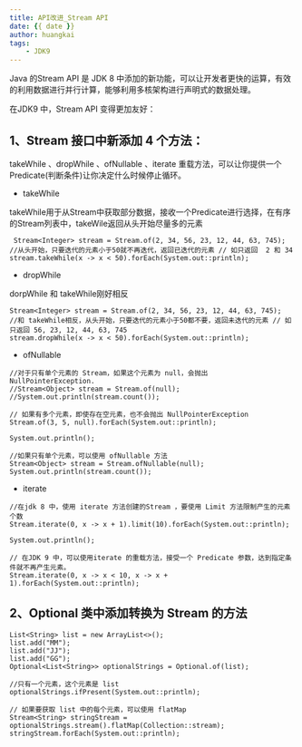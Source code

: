 ```yaml
---
title: API改进_Stream API
date: {{ date }}
author: huangkai
tags:
    - JDK9
---
```


Java 的Stream API 是 JDK 8 中添加的新功能，可以让开发者更快的运算，有效的利用数据进行并行计算，能够利用多核架构进行声明式的数据处理。

在JDK9 中，Stream API 变得更加友好：
## 1、Stream 接口中新添加 4 个方法： ##
takeWhile 、dropWhile 、ofNullable 、iterate 重载方法，可以让你提供一个Predicate(判断条件)让你决定什么时候停止循环。

- takeWhile

takeWhile用于从Stream中获取部分数据，接收一个Predicate进行选择，在有序的Stream列表中，takeWile返回从头开始尽量多的元素

```
 Stream<Integer> stream = Stream.of(2, 34, 56, 23, 12, 44, 63, 745);
//从头开始，只要迭代的元素小于50就不再迭代，返回已迭代的元素 // 如只返回  2 和 34
stream.takeWhile(x -> x < 50).forEach(System.out::println);
```

- dropWhile

dorpWhile 和 takeWhile刚好相反

```
Stream<Integer> stream = Stream.of(2, 34, 56, 23, 12, 44, 63, 745);
//和 takeWhile相反，从头开始，只要迭代的元素小于50都不要，返回未迭代的元素 // 如只返回 56, 23, 12, 44, 63, 745
stream.dropWhile(x -> x < 50).forEach(System.out::println);

```

- ofNullable 

```
//对于只有单个元素的 Stream，如果这个元素为 null，会抛出 NullPointerException.
//Stream<Object> stream = Stream.of(null);
//System.out.println(stream.count());

// 如果有多个元素，即使存在空元素，也不会抛出 NullPointerException
Stream.of(3, 5, null).forEach(System.out::println);

System.out.println();

//如果只有单个元素，可以使用 ofNullable 方法
Stream<Object> stream = Stream.ofNullable(null);
System.out.println(stream.count());

```

- iterate 

```
//在jdk 8 中，使用 iterate 方法创建的Stream ，要使用 Limit 方法限制产生的元素个数
Stream.iterate(0, x -> x + 1).limit(10).forEach(System.out::println);

System.out.println();

// 在JDK 9 中，可以使用iterate 的重载方法，接受一个 Predicate 参数，达到指定条件就不再产生元素。
Stream.iterate(0, x -> x < 10, x -> x + 1).forEach(System.out::println);

```

## 2、Optional 类中添加转换为 Stream 的方法 ##

```
List<String> list = new ArrayList<>();
list.add("MM");
list.add("JJ");
list.add("GG");
Optional<List<String>> optionalStrings = Optional.of(list);

//只有一个元素，这个元素是 list
optionalStrings.ifPresent(System.out::println);

// 如果要获取 list 中的每个元素，可以使用 flatMap
Stream<String> stringStream = optionalStrings.stream().flatMap(Collection::stream);
stringStream.forEach(System.out::println);
```